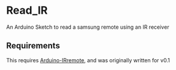# Read_IR
An Arduino Sketch to read a samsung remote using an IR receiver 

## Requirements

This requires [Arduino-IRremote](https://github.com/z3t0/Arduino-IRremote), and was originally written for v0.1